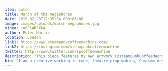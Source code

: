 ```yaml
---
item: patch
title: March of the Megaphones
date: 2019-02-28T12:35:54.000+06:00
image: images/uploads/march-megaphones.jpg
video: jn0FiARFXk4
author: Peter Harris
location: London
link1: https://www.steampunkcoffeemachine.com/
link2: https://instagram.com/steampunkcoffeemachine
twitter: http://www.twitter.com/spcoffeemachine
description: "This piece features my own artwork (@steampunkCoffeeMachine). The images in the background and the animated 'Bazooka Megaphone' are all physical props that featured in several London Theatre productions. My soundscape features a security alarm inspired backing track with an epic gong that I just could not help bashing! then there was the feeble door buzzer sound. I do also give you a bit of a dance at about 1:30 into the track so thats worth waiting for!. I imagine this could be used as sound effects for a disaster movie where the gong warns of the approaching alien invasion while the hero is desperately trying to get someone to open their damn door and let them in."
bio: "I am a creative working in code, theatre prop making, Costume design, Set Building, Acting. I work in immersive theatre including You Me Bum Bum Train and Jeff Wayne's War of the Worlds Immersive VR Experience in London. I build coffee machine sculptures for brand activations and retail that I call SteamPunkCoffeeMachine."
---
```

